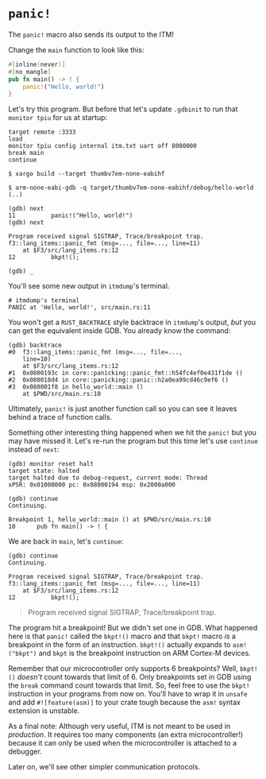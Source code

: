 # `panic!`

The `panic!` macro also sends its output to the ITM!

Change the `main` function to look like this:

``` rust
#[inline(never)]
#[no_mangle]
pub fn main() -> ! {
    panic!("Hello, world!")
}
```

Let's try this program. But before that let's update `.gdbinit` to run that
`monitor tpiu` for us at startup:

```
target remote :3333
load
monitor tpiu config internal itm.txt uart off 8000000
break main
continue
```

```
$ xargo build --target thumbv7em-none-eabihf

$ arm-none-eabi-gdb -q target/thumbv7em-none-eabihf/debug/hello-world
(..)

(gdb) next
11          panic!("Hello, world!")
(gdb) next

Program received signal SIGTRAP, Trace/breakpoint trap.
f3::lang_items::panic_fmt (msg=..., file=..., line=11)
    at $F3/src/lang_items.rs:12
12          bkpt!();

(gdb) _
```

You'll see some new output in `itmdump`'s terminal.

```
# itmdump's terminal
PANIC at 'Hello, world!', src/main.rs:11
```

You won't get a `RUST_BACKTRACE` style backtrace in `itmdump`'s output, *but*
you can get the equivalent inside GDB. You already know the command:

```
(gdb) backtrace
#0  f3::lang_items::panic_fmt (msg=..., file=...,
    line=10)
    at $F3/src/lang_items.rs:12
#1  0x0800193c in core::panicking::panic_fmt::h54fc4ef0e431f1de ()
#2  0x080018d4 in core::panicking::panic::h2a0ea99cd46c9ef6 ()
#3  0x080001f8 in hello_world::main ()
    at $PWD/src/main.rs:10
```

Ultimately, `panic!` is just another function call so you can see it leaves
behind a trace of function calls.

Something other interesting thing happened when we hit the `panic!` but you may
have missed it. Let's re-run the program but this time let's use `continue`
instead of `next`:

```
(gdb) monitor reset halt
target state: halted
target halted due to debug-request, current mode: Thread
xPSR: 0x01000000 pc: 0x08000194 msp: 0x2000a000

(gdb) continue
Continuing.

Breakpoint 1, hello_world::main () at $PWD/src/main.rs:10
10      pub fn main() -> ! {
```

We are back in `main`, let's `continue`:

```
(gdb) continue
Continuing.

Program received signal SIGTRAP, Trace/breakpoint trap.
f3::lang_items::panic_fmt (msg=..., file=..., line=11)
    at $F3/src/lang_items.rs:12
12          bkpt!();
```

> Program received signal SIGTRAP, Trace/breakpoint trap.

The program hit a breakpoint! But we didn't set one in GDB. What happened here
is that `panic!` called the `bkpt!()` macro and that `bkpt!` macro *is* a
breakpoint in the form of an instruction. `bkpt!()` actually expands to
`asm!("bkpt")` and `bkpt` is the breakpoint instruction on ARM Cortex-M devices.

Remember that our microcontroller only supports 6 breakpoints? Well, `bkpt!()`
*doesn't* count towards that limit of 6. Only breakpoints set in GDB using the
`break` command count towards that limit. So, feel free to use the `bkpt!`
instruction in your programs from now on. You'll have to wrap it in `unsafe` and
add `#![feature(asm)]` to your crate tough because the `asm!` syntax extension
is unstable.

As a final note: Although very useful, ITM is not meant to be used in
*production*. It requires too many components (an extra microcontroller!)
because it can only be used when the microcontroller is attached to a debugger.

Later on, we'll see other simpler communication protocols.
